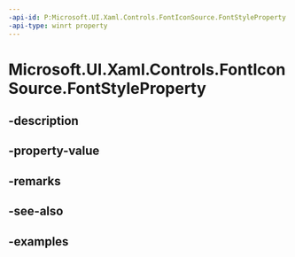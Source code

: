 ```yaml
---
-api-id: P:Microsoft.UI.Xaml.Controls.FontIconSource.FontStyleProperty
-api-type: winrt property
---
```


<!-- Property syntax.
public DependencyProperty FontStyleProperty { get; }
-->

# Microsoft.UI.Xaml.Controls.FontIconSource.FontStyleProperty

## -description

## -property-value

## -remarks

## -see-also

## -examples

